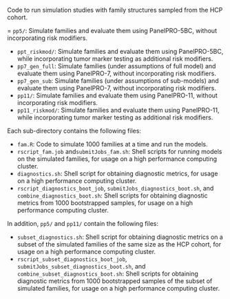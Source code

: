 Code to run simulation studies with family structures sampled from the HCP cohort. 

= `pp5/`: Simulate families and evaluate them using PanelPRO-5BC, without incorporating risk modifiers. 
- `ppt_riskmod/`: Simulate families and evaluate them using PanelPRO-5BC, while incorporating tumor marker testing as additional risk modifiers. 
- `pp7_gen_full`: Simulate families (under assumptions of full model) and evaluate them using PanelPRO-7, without incorporating risk modifiers. 
- `pp7_gen_sub`: Simulate families (under assumptions of sub-models) and evaluate them using PanelPRO-7, without incorporating risk modifiers. 
- `pp11/`: Simulate families and evaluate them using PanelPRO-11, without incorporating risk modifiers. 
- `pp11_riskmod/`: Simulate families and evaluate them using PanelPRO-11, while incorporating tumor marker testing as additional risk modifiers. 

Each sub-directory contains the following files: 
- `fam.R`: Code to simulate 1000 families at a time and run the models. 
- `rscript_fam.job` and`submitJobs_fam.sh`: Shell scripts for running models on the simulated families, for usage on a high performance computing cluster. 
- `diagnostics.sh`: Shell script for obtaining diagnostic metrics, for usage on a high performance computing cluster. 
- `rscript_diagnostics_boot_job`, `submitJobs_diagnostics_boot.sh`, and `combine_diagnostics_boot.sh`: Shell scripts for obtaining diagnostic metrics from 1000 bootstrapped samples, for usage on a high performance computing cluster. 

In addition, `pp5/` and `pp11/` contain the following files: 
- `subset_diagnostics.sh`: Shell script for obtaining diagnostic metrics on a subset of the simulated families of the same size as the HCP cohort, for usage on a high performance computing cluster. 
- `rscript_subset_diagnostics_boot_job`, `submitJobs_subset_diagnostics_boot.sh`, and `combine_subset_diagnostics_boot.sh`: Shell scripts for obtaining diagnostic metrics from 1000 bootstrapped samples of the subset of simulated families, for usage on a high performance computing cluster. 